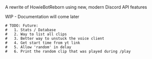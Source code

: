 A rewrite of HowieBotReborn using new, modern 
Discord API features

WIP - Documentation will come later

    # TODO: Future:
    #   1. Stats / Database
    #   2. Way to list all clips
    #   3. Better way to unstuck the voice client
    #   4. Get start time from yt link
    #   5. Allow 'random' in delay
    #   6. Print the random clip that was played during /play